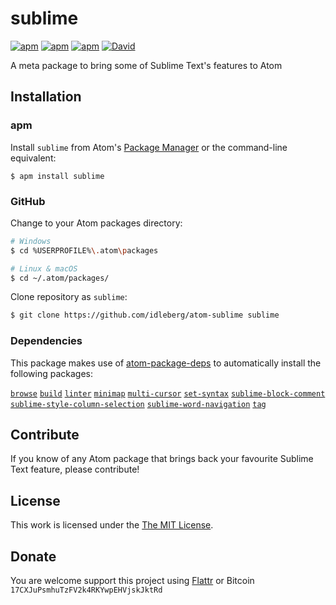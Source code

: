 # sublime

[![apm](https://img.shields.io/apm/l/sublime.svg?style=flat-square)](https://atom.io/packages/sublime)
[![apm](https://img.shields.io/apm/v/sublime.svg?style=flat-square)](https://atom.io/packages/sublime)
[![apm](https://img.shields.io/apm/dm/sublime.svg?style=flat-square)](https://atom.io/packages/sublime)
[![David](https://img.shields.io/david/idleberg/atom-sublime.svg?style=flat-square)](https://david-dm.org/idleberg/atom-sublime#info=dependencies)

A meta package to bring some of Sublime Text's features to Atom

## Installation

### apm

Install `sublime` from Atom's [Package Manager](http://flight-manual.atom.io/using-atom/sections/atom-packages/) or the command-line equivalent:

`$ apm install sublime`

### GitHub

Change to your Atom packages directory:

```bash
# Windows
$ cd %USERPROFILE%\.atom\packages

# Linux & macOS
$ cd ~/.atom/packages/
```

Clone repository as `sublime`:

```bash
$ git clone https://github.com/idleberg/atom-sublime sublime
```

### Dependencies

This package makes use of [atom-package-deps](https://github.com/steelbrain/package-deps) to automatically install the following packages:

[`browse`](https://atom.io/package/browse)
[`build`](https://atom.io/package/build)
[`linter`](https://atom.io/package/linter)
[`minimap`](https://atom.io/package/minimap)
[`multi-cursor`](https://atom.io/package/multi-cursor)
[`set-syntax`](https://atom.io/package/set-syntax)
[`sublime-block-comment`](https://atom.io/package/sublime-block-comment)
[`sublime-style-column-selection`](https://atom.io/package/sublime-style-column-selection)
[`sublime-word-navigation`](https://atom.io/package/sublime-word-navigation)
[`tag`](https://atom.io/package/tag)

## Contribute

If you know of any Atom package that brings back your favourite Sublime Text feature, please contribute!

## License

This work is licensed under the [The MIT License](LICENSE.md).

## Donate

You are welcome support this project using [Flattr](https://flattr.com/submit/auto?user_id=idleberg&url=https://github.com/idleberg/atom-sublime) or Bitcoin `17CXJuPsmhuTzFV2k4RKYwpEHVjskJktRd`
